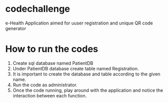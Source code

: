# codechallenge
e-Health Application aimed for uuser registration and unique QR code generator

# How to run the codes
1. Create sql database named PatientDB
2. Under PatientDB database create table named Registration.
3. It is important to create the database and table according to the given name.
4. Run the code as administrator. 
5. Once the code running, play around with the application and notice the interaction between each function.
